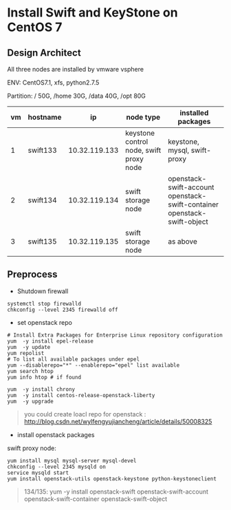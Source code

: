 # Install Swift and KeyStone on CentOS 7
<!-- toc -->

## Design Architect

All three nodes are installed by vmware vsphere

ENV: CentOS7.1, xfs, python2.7.5

Partition: \/ 50G, \/home 30G, \/data 40G, \/opt 80G

| vm | hostname | ip | node type | installed packages |
| --- | --- | --- | --- | --- |
| 1 | swift133 | 10.32.119.133 | keystone control node, swift proxy node | keystone, mysql, swift-proxy |
| 2 | swift134 | 10.32.119.134 | swift storage node | openstack-swift-account openstack-swift-container openstack-swift-object |
| 3 | swift135 | 10.32.119.135 | swift storage node | as above |

## Preprocess

* Shutdown firewall 

```
systemctl stop firewalld
chkconfig --level 2345 firewalld off
```

* set openstack repo  

```
# Install Extra Packages for Enterprise Linux repository configuration 
yum  -y install epel-release
yum  -y update
yum repolist
# To list all available packages under epel
yum --disablerepo="*" --enablerepo="epel" list available
yum search htop
yum info htop # if found

yum  -y install chrony
yum  -y install centos-release-openstack-liberty
yum  -y upgrade
```

> you could create loacl repo for openstack : [http:\/\/blog.csdn.net\/wylfengyujiancheng\/article\/details\/50008325](http://blog.csdn.net/wylfengyujiancheng/article/details/50008325)

* install openstack packages  

swift proxy node:

```
yum install mysql mysql-server mysql-devel
chkconfig --level 2345 mysqld on
service mysqld start
yum install openstack-utils openstack-keystone python-keystoneclient
```

> 134\/135: yum -y install openstack-swift openstack-swift-account openstack-swift-container openstack-swift-object

